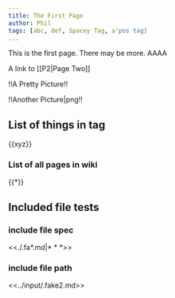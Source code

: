 ```yaml
---
title: The First Page
author: Phil
tags: [abc, def, Spacey Tag, a'pos tag]
...
```


This is the first page. There may be more. AAAA

A link to [[P2|Page Two]]

!!A Pretty Picture!!

!!Another Picture|png!!

## List of things in tag

{{xyz}}

### List of all pages in wiki

{{*}}

## Included file tests

### include file spec  

<<./.fa*.md|* * *>>

### include file path

<<../input/.fake2.md>>
